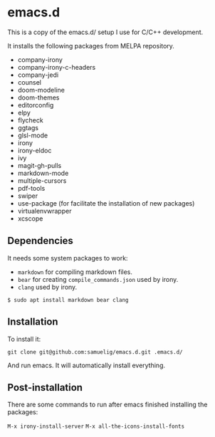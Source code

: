 # emacs.d

This is a copy of the emacs.d/ setup I use for C/C++ development.

It installs the following packages from MELPA repository.

* company-irony
* company-irony-c-headers
* company-jedi
* counsel
* doom-modeline
* doom-themes
* editorconfig
* elpy
* flycheck
* ggtags
* glsl-mode
* irony
* irony-eldoc
* ivy
* magit-gh-pulls
* markdown-mode
* multiple-cursors
* pdf-tools
* swiper
* use-package (for facilitate the installation of new packages)
* virtualenvwrapper
* xcscope

## Dependencies

It needs some system packages to work:

* ```markdown``` for compiling markdown files.
* ```bear``` for creating ```compile_commands.json``` used by irony.
* ```clang``` used by irony.

```
$ sudo apt install markdown bear clang
```

## Installation

To install it:

```git clone git@github.com:samuelig/emacs.d.git .emacs.d/```

And run emacs. It will automatically install everything.

## Post-installation

There are some commands to run after emacs finished installing the packages:

```M-x irony-install-server```
```M-x all-the-icons-install-fonts```
